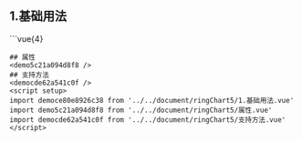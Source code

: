 ## 1.基础用法
<democe80e8926c38 />
```vue{4}
<template>
    <ring-chart-5 ref="chartRef" v-bind="chartOption"></ring-chart-5>
</template>

<script setup>
import { ref, onMounted } from 'vue';

const chartRef = ref();

const seriesData = [
    { value: 1048, name: '正常' },
    { value: 735, name: '故障' },
    { value: 580, name: '告警' },
    { value: 484, name: '离线' },
    { value: 123, name: '危险' }
];
// 组合配置项
const chartOption = {
    seriesData
};

onMounted(() => chartRef.value.renderChart());
</script>
<style lang="scss" scoped>
.zrx-chart {
    height: 664px;
    background-color: rgb(3, 43, 68);
}
</style>
```
## 属性
<demo5c21a094d8f8 />
## 支持方法
<democde62a541c0f />
<script setup>
import democe80e8926c38 from '../../document/ringChart5/1.基础用法.vue'
import demo5c21a094d8f8 from '../../document/ringChart5/属性.vue'
import democde62a541c0f from '../../document/ringChart5/支持方法.vue'
</script>